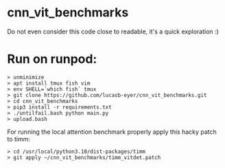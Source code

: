 # cnn_vit_benchmarks

Do not even consider this code close to readable, it's a quick exploration :)

# Run on runpod:

```
> unminimize
> apt install tmux fish vim
> env SHELL=`which fish` tmux
> git clone https://github.com/lucasb-eyer/cnn_vit_benchmarks.git
> cd cnn_vit_benchmarks
> pip3 install -r requirements.txt
> ./untilfail.bash python main.py
> upload.bash
```

For running the local attention benchmark properly apply this hacky patch to timm:

```
> cd /usr/local/python3.10/dist-packages/timm
> git apply ~/cnn_vit_benchmarks/timm_vitdet.patch
```
